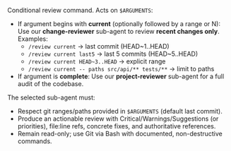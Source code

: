 Conditional review command. Acts on `$ARGUMENTS`:
    
- If argument begins with **current** (optionally followed by a range or N):
  Use our **change-reviewer** sub-agent to review **recent changes only**.
  Examples:
    - `/review current` → last commit (HEAD~1..HEAD)
    - `/review current last5` → last 5 commits (HEAD~5..HEAD)
    - `/review current HEAD~3..HEAD` → explicit range
    - `/review current -- paths src/api/** tests/**` → limit to paths
- If argument is **complete**:
  Use our **project-reviewer** sub-agent for a full audit of the codebase.

The selected sub-agent must:
- Respect git ranges/paths provided in `$ARGUMENTS` (default last commit).
- Produce an actionable review with Critical/Warnings/Suggestions (or priorities), file:line refs, concrete fixes, and authoritative references.
- Remain read-only; use Git via Bash with documented, non-destructive commands.
